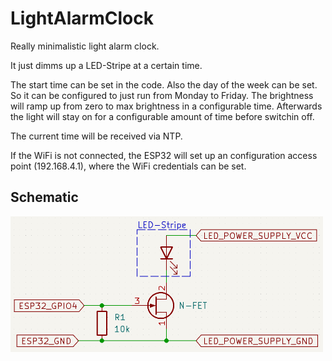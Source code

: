 # LightAlarmClock

Really minimalistic light alarm clock.

It just dimms up a LED-Stripe at a certain time.

The start time can be set in the code. Also the day of the week can be set. So it can be configured to just run from Monday to Friday.
The brightness will ramp up from zero to max brightness in a configurable time. Afterwards the light will stay on for a configurable amount of time before switchin off.

The current time will be received via NTP.

If the WiFi is not connected, the ESP32 will set up an configuration access point (192.168.4.1), where the WiFi credentials can be set.

## Schematic
<img src="scm.png" width="500">



